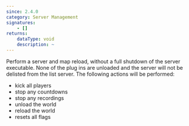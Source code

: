 ```yaml
---
since: 2.4.0
category: Server Management
signatures:
    - []
returns:
    dataType: void
    description: ~
---
```


Perform a server and map reload, without a full shutdown of the server executable. None of the plug ins are unloaded and the server will not be delisted from the list server. The following actions will be performed:

- kick all players
- stop any countdowns
- stop any recordings
- unload the world
- reload the world
- resets all flags
